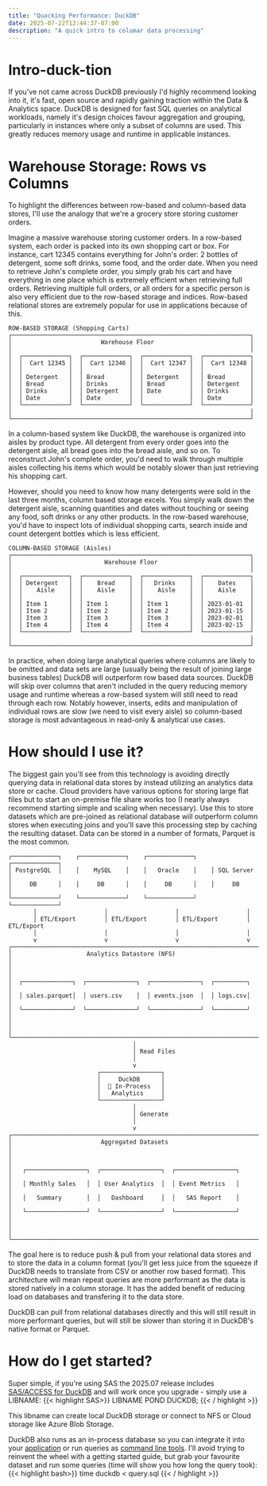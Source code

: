 ```yaml
---
title: "Quacking Performance: DuckDB"
date: 2025-07-22T12:44:37-07:00
description: "A quick intro to columar data processing"
---
```


# Intro-duck-tion

If you've not came across DuckDB previously I'd highly recommend looking into it, it's fast, open source and rapidly gaining traction within the Data & Analytics space. DuckDB is designed for fast SQL queries on analytical workloads, namely it's design choices favour aggregation and grouping, particularly in instances where only a subset of columns are used. This greatly reduces memory usage and runtime in applicable instances.

# Warehouse Storage: Rows vs Columns

To highlight the differences between row-based and column-based data stores, I'll use the analogy that we're a grocery store storing customer orders.

Imagine a massive warehouse storing customer orders. In a row-based system, each order is packed into its own shopping cart or box. For instance, cart 12345 contains everything for John's order: 2 bottles of detergent, some soft drinks, some food, and the order date. When you need to retrieve John's complete order, you simply grab his cart and have everything in one place which is extremely efficient when retrieving full orders. Retrieving multiple full orders, or all orders for a specific person is also very efficient due to the row-based storage and indices. Row-based relational stores are extremely popular for use in applications because of this.

```goat
ROW-BASED STORAGE (Shopping Carts)
┌───────────────────────────────────────────────────────────────────┐
│                         Warehouse Floor                           │
│                                                                   │
│  ┌─────────────┐  ┌─────────────┐  ┌─────────────┐  ┌─────────────┐
│  │  Cart 12345 │  │  Cart 12346 │  │  Cart 12347 │  │  Cart 12348 │
│  │             │  │             │  │             │  │             │
│  │ Detergent   │  │ Bread       │  │ Detergent   │  │ Bread       │
│  │ Bread       │  │ Drinks      │  │ Bread       │  │ Detergent   │
│  │ Drinks      │  │ Detergent   │  │ Date        │  │ Drinks      │
│  │ Date        │  │ Date        │  │             │  │ Date        │
│  └─────────────┘  └─────────────┘  └─────────────┘  └─────────────┘
│                                                                   │
└───────────────────────────────────────────────────────────────────┘
```
In a column-based system like DuckDB, the warehouse is organized into aisles by product type. All detergent from every order goes into the detergent aisle, all bread goes into the bread aisle, and so on.  To reconstruct John's complete order, you'd need to walk through multiple aisles collecting his items which would be notably slower than just retrieving his shopping cart.

However, should you need to know how many detergents were sold in the last three months, column based storage excels. You simply walk down the detergent aisle, scanning quantities and dates without touching or seeing any food, soft drinks or any other products. In the row-based warehouse, you'd have to inspect lots of individual shopping carts, search inside and count detergent bottles which is less efficient.


```goat
COLUMN-BASED STORAGE (Aisles)
┌───────────────────────────────────────────────────────────────────┐
│                          Warehouse Floor                          │
│                                                                   │
│  ┌─────────────┐  ┌─────────────┐  ┌─────────────┐  ┌─────────────┐
│  │ Detergent   │  │    Bread    │  │   Drinks    │  │    Dates    │
│  │    Aisle    │  │    Aisle    │  │    Aisle    │  │    Aisle    │
│  │             │  │             │  │             │  │             │
│  │ Item 1      │  │ Item 1      │  │ Item 1      │  │ 2023-01-01  │
│  │ Item 2      │  │ Item 2      │  │ Item 2      │  │ 2023-01-15  │
│  │ Item 3      │  │ Item 3      │  │ Item 3      │  │ 2023-02-01  │
│  │ Item 4      │  │ Item 4      │  │ Item 4      │  │ 2023-02-15  │
│  └─────────────┘  └─────────────┘  └─────────────┘  └─────────────┘
│                                                                   │
└───────────────────────────────────────────────────────────────────┘
```

In practice, when doing large analytical queries where columns are likely to be omitted and data sets are large (usually being the result of joining large business tables) DuckDB will outperform row based data sources. DuckDB will skip over columns that aren't included in the query reducing memory usage and runtime whereas a row-based system will still need to read through each row. Notably however, inserts, edits and manipulation of individual rows are slow (we need to visit every aisle) so column-based storage is most advantageous in read-only & analytical use cases.

# How should I use it?

The biggest gain you'll see from this technology is avoiding directly querying data in relational data stores by instead utilizing an analytics data store or cache. Cloud providers have various options for storing large flat files but to start an on-premise file share works too (I nearly always recommend starting simple and scaling when necessary). Use this to store datasets which are pre-joined as relational database will outperform column stores when executing joins and you'll save this processing step by caching the resulting dataset. Data can be stored in a number of formats, Parquet is the most common.

```goat
┌─────────────┐    ┌─────────────┐    ┌─────────────┐    ┌─────────────┐
│ PostgreSQL  │    │    MySQL    │    │   Oracle    │    │ SQL Server  │
│     DB      │    │     DB      │    │     DB      │    │     DB      │
└─────────────┘    └─────────────┘    └─────────────┘    └─────────────┘
       │                   │                   │                   │
       │ ETL/Export        │ ETL/Export        │ ETL/Export        │ ETL/Export
       │                   │                   │                   │
       v                   v                   v                   v
┌─────────────────────────────────────────────────────────────────────┐
│                     Analytics Datastore (NFS)                       │
│                                                                     │
│  ┌──────────────┐  ┌──────────────┐  ┌──────────────┐  ┌─────────┐  │
│  │ sales.parquet│  │ users.csv    │  │ events.json  │  │ logs.csv│  │
│  └──────────────┘  └──────────────┘  └──────────────┘  └─────────┘  │
│                                                                     │
└─────────────────────────────────────────────────────────────────────┘
                                   │
                                   │ Read Files
                                   │
                                   v
                         ┌─────────────────┐
                         │     DuckDB      │
                         │  🦆 In-Process   │
                         │   Analytics     │
                         └─────────────────┘
                                   │
                                   │ Generate
                                   │
                                   v
┌─────────────────────────────────────────────────────────────────────┐
│                         Aggregated Datasets                         │
│                                                                     │
│   ┌─────────────────┐  ┌─────────────────┐  ┌─────────────────┐     │
│   │ Monthly Sales   │  │ User Analytics  │  │ Event Metrics   │     │
│   │   Summary       │  │   Dashboard     │  │   SAS Report    │     │
│   └─────────────────┘  └─────────────────┘  └─────────────────┘     │
│                                                                     │
└─────────────────────────────────────────────────────────────────────┘
```

The goal here is to reduce push & pull from your relational data stores and to store the data in a column format (you'll get less juice from the squeeze if DuckDB needs to translate from CSV or another row based format). This architecture will mean repeat queries are more performant as the data is stored natively in a column storage. It has the added benefit of reducing load on databases and transfering it to the data store.  

DuckDB can pull from relational databases directly and this will still result in more performant queries, but will still be slower than storing it in DuckDB's native format or Parquet.  


# How do I get started?

Super simple, if you're using SAS the 2025.07 release includes [SAS/ACCESS for DuckDB](https://communities.sas.com/t5/SAS-Communities-Library/The-Quack-is-Back-SAS-ACCESS-Meets-DuckDB/ta-p/969374) and will work once you upgrade - simply use a LIBNAME:
{{< highlight SAS>}}
LIBNAME POND DUCKDB;
{{< / highlight >}}

This libname can create local DuckDB storage or connect to NFS or Cloud storage like Azure Blob Storage.

DuckDB also runs as an in-process database so you can integrate it into your [application](https://duckdb.org/docs/stable/index#client-apis) or run queries as [command line tools](https://duckdb.org/docs/stable/clients/cli/overview). I'll avoid trying to reinvent the wheel with a getting started guide, but grab your favourite dataset and run some queries (time will show you how long the query took):
{{< highlight bash>}}
time duckdb < query.sql
{{< / highlight >}}

